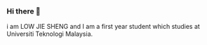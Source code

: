 ### Hi there 👋

<!--
**jiesheng4616/jiesheng4616** is a ✨ _special_ ✨ repository because its `README.md` (this file) appears on your GitHub profile.

##Here are some ideas to get you started:

##- 🔭 I’m currently working on ...
##- 🌱 I’m currently learning ...
##- 👯 I’m looking to collaborate on 
##- 🤔 I’m looking for help with ...
##- 💬 Ask me about any things
##- 📫 How to reach me: ...
##- 😄 Pronouns: ...
##- ⚡ Fun fact: ...
-->i am LOW JIE SHENG and I am a first year student which studies at Universiti Teknologi Malaysia.
